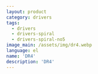 ```yaml
---
layout: product
category: drivers
tags:
  - drivers
  - drivers-spiral
  - drivers-spiral-no5
image_main: /assets/img/dr4.webp
language: el
name: 'DR4'
description: 'DR4'
---
```

